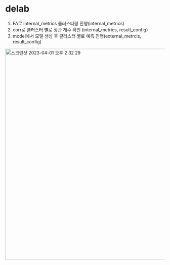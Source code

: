 # delab
1. FA로 internal_metrics 클러스터링 진행(internal_metrics)
2. corr로 클러스터 별로 상관 계수 확인 (internal_metrics, result_config)
3. model에서 모델 생성 후 클러스터 별로 예측 진행(external_metrcis, result_config)
 
<img width="669" alt="스크린샷 2023-04-01 오후 2 32 29" src="https://user-images.githubusercontent.com/126544082/229267534-becb632d-90f0-44f0-b6c8-9e41ccb4e8f5.png">
